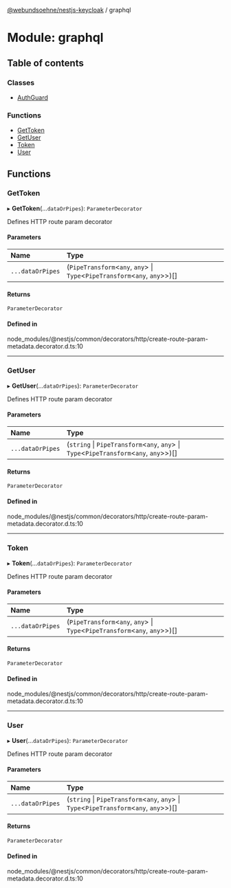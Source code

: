 [@webundsoehne/nestjs-keycloak](../README.md) / graphql

# Module: graphql

## Table of contents

### Classes

- [AuthGuard](../classes/graphql.AuthGuard.md)

### Functions

- [GetToken](graphql.md#gettoken)
- [GetUser](graphql.md#getuser)
- [Token](graphql.md#token)
- [User](graphql.md#user)

## Functions

### GetToken

▸ **GetToken**(...`dataOrPipes`): `ParameterDecorator`

Defines HTTP route param decorator

#### Parameters

| Name | Type |
| :------ | :------ |
| `...dataOrPipes` | (`PipeTransform`<`any`, `any`\> \| `Type`<`PipeTransform`<`any`, `any`\>\>)[] |

#### Returns

`ParameterDecorator`

#### Defined in

node_modules/@nestjs/common/decorators/http/create-route-param-metadata.decorator.d.ts:10

___

### GetUser

▸ **GetUser**(...`dataOrPipes`): `ParameterDecorator`

Defines HTTP route param decorator

#### Parameters

| Name | Type |
| :------ | :------ |
| `...dataOrPipes` | (`string` \| `PipeTransform`<`any`, `any`\> \| `Type`<`PipeTransform`<`any`, `any`\>\>)[] |

#### Returns

`ParameterDecorator`

#### Defined in

node_modules/@nestjs/common/decorators/http/create-route-param-metadata.decorator.d.ts:10

___

### Token

▸ **Token**(...`dataOrPipes`): `ParameterDecorator`

Defines HTTP route param decorator

#### Parameters

| Name | Type |
| :------ | :------ |
| `...dataOrPipes` | (`PipeTransform`<`any`, `any`\> \| `Type`<`PipeTransform`<`any`, `any`\>\>)[] |

#### Returns

`ParameterDecorator`

#### Defined in

node_modules/@nestjs/common/decorators/http/create-route-param-metadata.decorator.d.ts:10

___

### User

▸ **User**(...`dataOrPipes`): `ParameterDecorator`

Defines HTTP route param decorator

#### Parameters

| Name | Type |
| :------ | :------ |
| `...dataOrPipes` | (`string` \| `PipeTransform`<`any`, `any`\> \| `Type`<`PipeTransform`<`any`, `any`\>\>)[] |

#### Returns

`ParameterDecorator`

#### Defined in

node_modules/@nestjs/common/decorators/http/create-route-param-metadata.decorator.d.ts:10
